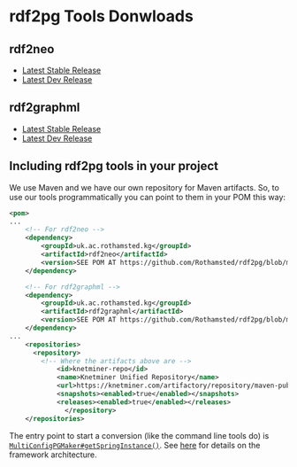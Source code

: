 [WARNING]: # (Downloads.md is auto-generated from Downloads_template.md. DO NOT CHANGE the former!)

# rdf2pg Tools Donwloads

## rdf2neo

* [Latest Stable Release](%rdf2neoRel%)
* [Latest Dev Release](%rdf2neoSnap%)

## rdf2graphml

* [Latest Stable Release](%rdf2graphmlRel%)
* [Latest Dev Release](%rdf2graphmlSnap%)

## Including rdf2pg tools in your project

We use Maven and we have our own repository for Maven artifacts. So, to use our tools 
programmatically you can point to them in your POM this way:

```xml
<pom>
...
	<!-- For rdf2neo -->
	<dependency>
		<groupId>uk.ac.rothamsted.kg</groupId>
		<artifactId>rdf2neo</artifactId>
		<version>SEE POM AT https://github.com/Rothamsted/rdf2pg/blob/master/rdf2neo/pom.xml</version>
	</dependency>

	<!-- For rdf2graphml -->
	<dependency>
		<groupId>uk.ac.rothamsted.kg</groupId>
		<artifactId>rdf2graphml</artifactId>
		<version>SEE POM AT https://github.com/Rothamsted/rdf2pg/blob/master/rdf2neo/pom.xml</version>
	</dependency>
...
	<repositories>
	  <repository>
	  	<!-- Where the artifacts above are -->
			<id>knetminer-repo</id>
			<name>Knetminer Unified Repository</name>
			<url>https://knetminer.com/artifactory/repository/maven-public</url>
			<snapshots><enabled>true</enabled></snapshots>
			<releases><enabled>true</enabled></releases>
			  </repository>
	</repositories>	
```

The entry point to start a conversion (like the command line tools do) is 
[`MultiConfigPGMaker#getSpringInstance()`](TODO). See [here][10] for details on the framework
architecture.

[10]: https://github.com/Rothamsted/rdf2pg/wiki/rdf2pg-Architecture

